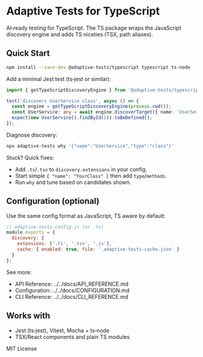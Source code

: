 # Adaptive Tests for TypeScript

AI‑ready testing for TypeScript. The TS package wraps the JavaScript discovery engine and adds TS niceties (TSX, path aliases).

## Quick Start

```bash
npm install --save-dev @adaptive-tests/typescript typescript ts-node
```

Add a minimal Jest test (ts‑jest or similar):

```typescript
import { getTypeScriptDiscoveryEngine } from '@adaptive-tests/typescript';

test('discovers UserService class', async () => {
  const engine = getTypeScriptDiscoveryEngine(process.cwd());
  const UserService: any = await engine.discoverTarget({ name: 'UserService', type: 'class' });
  expect(new UserService().findById(1)).toBeDefined();
});
```

Diagnose discovery:

```bash
npx adaptive-tests why '{"name":"UserService","type":"class"}'
```

Stuck? Quick fixes:

- Add `.ts`/`.tsx` to `discovery.extensions` in your config.
- Start simple `{ "name": "YourClass" }` then add `type`/`methods`.
- Run `why` and tune based on candidates shown.

## Configuration (optional)

Use the same config format as JavaScript, TS aware by default:

```js
// adaptive-tests.config.js (or .ts)
module.exports = {
  discovery: {
    extensions: ['.ts', '.tsx', '.js'],
    cache: { enabled: true, file: '.adaptive-tests-cache.json' }
  }
};
```

See more:

- API Reference: ../../docs/API_REFERENCE.md
- Configuration: ../../docs/CONFIGURATION.md
- CLI Reference: ../../docs/CLI_REFERENCE.md

## Works with

- Jest (ts‑jest), Vitest, Mocha + ts‑node
- TSX/React components and plain TS modules

MIT License
